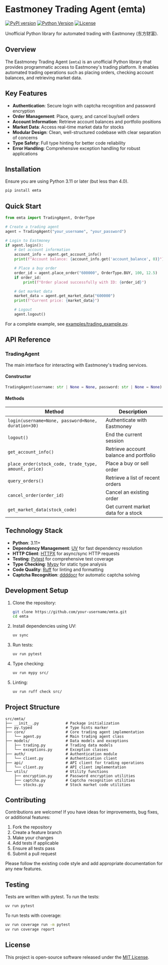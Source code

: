 # Eastmoney Trading Agent (emta)

[![PyPI version](https://img.shields.io/pypi/v/emta)](https://pypi.org/project/emta/)
[![Python Version](https://img.shields.io/pypi/pyversions/emta)](https://pypi.org/project/emta/)
[![License](https://img.shields.io/pypi/l/emta)](https://github.com/your-username/emta/blob/main/LICENSE)

Unofficial Python library for automated trading with Eastmoney (东方财富).

## Overview

The Eastmoney Trading Agent (`emta`) is an unofficial Python library that provides programmatic access to Eastmoney's trading platform. It enables automated trading operations such as placing orders, checking account balances, and retrieving market data.

## Key Features

* **Authentication**: Secure login with captcha recognition and password encryption
* **Order Management**: Place, query, and cancel buy/sell orders
* **Account Information**: Retrieve account balances and portfolio positions
* **Market Data**: Access real-time market data for stocks
* **Modular Design**: Clean, well-structured codebase with clear separation of concerns
* **Type Safety**: Full type hinting for better code reliability
* **Error Handling**: Comprehensive exception handling for robust applications

## Installation

Ensure you are using Python 3.11 or later (but less than 4.0).

```bash
pip install emta
```

## Quick Start

```python
from emta import TradingAgent, OrderType

# Create a trading agent
agent = TradingAgent("your_username", "your_password")

# Login to Eastmoney
if agent.login():
    # Get account information
    account_info = agent.get_account_info()
    print(f"Account balance: {account_info.get('account_balance', 0)}")

    # Place a buy order
    order_id = agent.place_order("600000", OrderType.BUY, 100, 12.5)
    if order_id:
        print(f"Order placed successfully with ID: {order_id}")

    # Get market data
    market_data = agent.get_market_data("600000")
    print(f"Current price: {market_data}")

    # Logout
    agent.logout()
```

For a complete example, see [examples/trading_example.py](examples/trading_example.py).

## API Reference

### TradingAgent

The main interface for interacting with Eastmoney's trading services.

#### Constructor
```python
TradingAgent(username: str | None = None, password: str | None = None)
```

#### Methods

| Method | Description |
|--------|-------------|
| `login(username=None, password=None, duration=30)` | Authenticate with Eastmoney |
| `logout()` | End the current session |
| `get_account_info()` | Retrieve account balance and portfolio |
| `place_order(stock_code, trade_type, amount, price)` | Place a buy or sell order |
| `query_orders()` | Retrieve a list of recent orders |
| `cancel_order(order_id)` | Cancel an existing order |
| `get_market_data(stock_code)` | Get current market data for a stock |

## Technology Stack

* **Python**: 3.11+
* **Dependency Management**: [UV](https://github.com/astral-sh/uv) for fast dependency resolution
* **HTTP Client**: [HTTPX](https://www.python-httpx.org/) for async/sync HTTP requests
* **Testing**: [Pytest](https://docs.pytest.org/) for comprehensive test coverage
* **Type Checking**: [Mypy](http://mypy-lang.org/) for static type analysis
* **Code Quality**: [Ruff](https://docs.astral.sh/ruff/) for linting and formatting
* **Captcha Recognition**: [ddddocr](https://github.com/sml2h3/ddddocr) for automatic captcha solving

## Development Setup

1. Clone the repository:
   ```bash
   git clone https://github.com/your-username/emta.git
   cd emta
   ```

2. Install dependencies using UV:
   ```bash
   uv sync
   ```

3. Run tests:
   ```bash
   uv run pytest
   ```

4. Type checking:
   ```bash
   uv run mypy src/
   ```

5. Linting:
   ```bash
   uv run ruff check src/
   ```

## Project Structure

```
src/emta/
├── __init__.py            # Package initialization
├── py.typed               # Type hints marker
├── core/                  # Core trading agent implementation
│   └── agent.py           # Main trading agent class
├── models/                # Data models and exceptions
│   ├── trading.py         # Trading data models
│   └── exceptions.py      # Exception classes
├── auth/                  # Authentication module
│   └── client.py          # Authentication client
├── api/                   # API client for trading operations
│   └── client.py          # API client implementation
└── utils/                 # Utility functions
    ├── encryption.py      # Password encryption utilities
    ├── captcha.py         # Captcha recognition utilities
    └── stocks.py          # Stock market code utilities
```

## Contributing

Contributions are welcome! If you have ideas for improvements, bug fixes, or additional features:

1. Fork the repository
2. Create a feature branch
3. Make your changes
4. Add tests if applicable
5. Ensure all tests pass
6. Submit a pull request

Please follow the existing code style and add appropriate documentation for any new features.

## Testing

Tests are written with pytest. To run the tests:

```bash
uv run pytest
```

To run tests with coverage:

```bash
uv run coverage run -m pytest
uv run coverage report
```

## License

This project is open-source software released under the [MIT License](./LICENSE).
